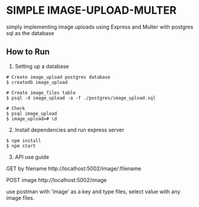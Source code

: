 # SIMPLE IMAGE-UPLOAD-MULTER

simply implementing image uploads using Express and Multer with postgres sql as the database

## How to Run

1. Setting up a database

```
# Create image_upload postgres database
$ createdb image_upload

# Create image_files table
$ psql -d image_upload -a -f ./postgres/image_upload.sql

# Check
$ psql image_upload
$ image_upload=# \d
```

2. Install dependencies and run express server

```
$ npm install
$ npm start
```

3. API use guide

GET by filename
http://localhost:5002/image/:filename

POST image
http://localhost:5002/image

use postman
with 'image' as a key and type files,
select value with any image files.

